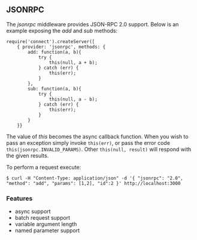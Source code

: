 ## JSONRPC

The _jsonrpc_ middleware provides JSON-RPC 2.0 support. Below is an example exposing the _add_ and _sub_ methods:

    require('connect').createServer([
        { provider: 'jsonrpc', methods: {
            add: function(a, b){
                try {
                    this(null, a + b);
                } catch (err) {
                    this(err);
                }
            },
            sub: function(a, b){
                try {
                    this(null, a - b);
                } catch (err) {
                    this(err);
                }
            }
        }}

The value of _this_ becomes the async callback function. When you wish to pass an exception simply invoke `this(err)`, or pass the error code `this(jsonrpc.INVALID_PARAMS)`. Other `this(null, result)` will respond with the given results.

To perform a request execute:

    $ curl -H "Content-Type: application/json" -d '{ "jsonrpc": "2.0", "method": "add", "params": [1,2], "id":2 }' http://localhost:3000

### Features

  * async support
  * batch request support
  * variable argument length
  * named parameter support
